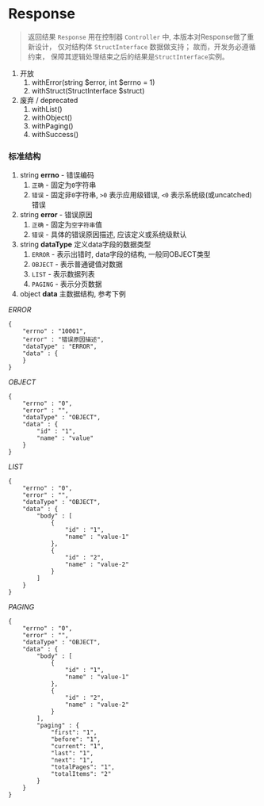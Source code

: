 # Response

> 返回结果 `Response` 用在控制器 `Controller` 中, 
本版本对Response做了重新设计，
仅对结构体 `StructInterface` 数据做支持；
故而，开发务必遵循约束，
保障其逻辑处理结束之后的结果是`StructInterface`实例。


1. 开放
    1. withError(string $error, int $errno = 1)
    1. withStruct(StructInterface $struct)
1. 废弃 / deprecated
    1. withList()
    1. withObject()
    1. withPaging()
    1. withSuccess()



### 标准结构

1. string **errno** - 错误编码
    1. `正确` - 固定为`0`字符串
    1. `错误` - 固定非`0`字符串, `>0` 表示应用级错误, `<0` 表示系统级(或uncatched)错误
1. string **error** - 错误原因
    1. `正确` - 固定为`空字符串`值
    1. `错误` - 具体的错误原因描述, 应该定义或系统级默认
1. string **dataType** 定义data字段的数据类型
    1. `ERROR` - 表示出错时, data字段的结构, 一般同OBJECT类型
    1. `OBJECT` - 表示普通键值对数据
    1. `LIST` - 表示数据列表
    1. `PAGING` - 表示分页数据
1. object **data** 主数据结构, 参考下例


*ERROR*

```text
{
    "errno" : "10001", 
    "error" : "错误原因描述", 
    "dataType" : "ERROR", 
    "data" : {
    }
}
```



*OBJECT*

```text
{
    "errno" : "0", 
    "error" : "", 
    "dataType" : "OBJECT", 
    "data" : {
        "id" : "1", 
        "name" : "value"
    }
}
```



*LIST*

```text
{
    "errno" : "0", 
    "error" : "", 
    "dataType" : "OBJECT", 
    "data" : {
        "body" : [
            {
                "id" : "1", 
                "name" : "value-1"
            },
            {
                "id" : "2", 
                "name" : "value-2"
            }
        ]
    }
}
```



*PAGING*

```text
{
    "errno" : "0", 
    "error" : "", 
    "dataType" : "OBJECT", 
    "data" : {
        "body" : [
            {
                "id" : "1", 
                "name" : "value-1"
            },
            {
                "id" : "2", 
                "name" : "value-2"
            }
        ],
        "paging" : {
            "first": "1",
            "before": "1",
            "current": "1",
            "last": "1",
            "next": "1",
            "totalPages": "1",
            "totalItems": "2"
        }
    }
}
```
